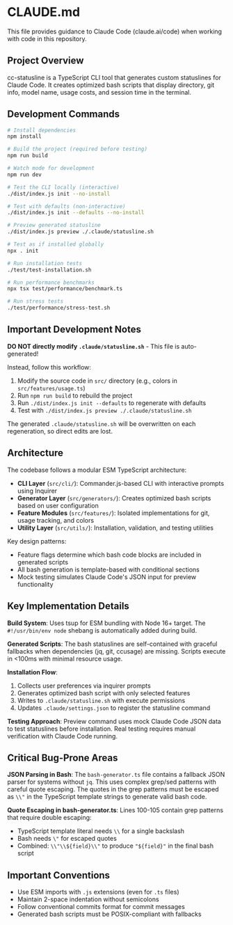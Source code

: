 # CLAUDE.md

This file provides guidance to Claude Code (claude.ai/code) when working with code in this repository.

## Project Overview

cc-statusline is a TypeScript CLI tool that generates custom statuslines for Claude Code. It creates optimized bash scripts that display directory, git info, model name, usage costs, and session time in the terminal.

## Development Commands

```bash
# Install dependencies
npm install

# Build the project (required before testing)
npm run build

# Watch mode for development
npm run dev

# Test the CLI locally (interactive)
./dist/index.js init --no-install

# Test with defaults (non-interactive)
./dist/index.js init --defaults --no-install

# Preview generated statusline
./dist/index.js preview ./.claude/statusline.sh

# Test as if installed globally
npx . init

# Run installation tests
./test/test-installation.sh

# Run performance benchmarks
npx tsx test/performance/benchmark.ts

# Run stress tests
./test/performance/stress-test.sh
```

## Important Development Notes

**DO NOT directly modify `.claude/statusline.sh`** - This file is auto-generated!

Instead, follow this workflow:
1. Modify the source code in `src/` directory (e.g., colors in `src/features/usage.ts`)
2. Run `npm run build` to rebuild the project
3. Run `./dist/index.js init --defaults` to regenerate with defaults
4. Test with `./dist/index.js preview ./.claude/statusline.sh`

The generated `.claude/statusline.sh` will be overwritten on each regeneration, so direct edits are lost.

## Architecture

The codebase follows a modular ESM TypeScript architecture:

- **CLI Layer** (`src/cli/`): Commander.js-based CLI with interactive prompts using Inquirer
- **Generator Layer** (`src/generators/`): Creates optimized bash scripts based on user configuration
- **Feature Modules** (`src/features/`): Isolated implementations for git, usage tracking, and colors
- **Utility Layer** (`src/utils/`): Installation, validation, and testing utilities

Key design patterns:
- Feature flags determine which bash code blocks are included in generated scripts
- All bash generation is template-based with conditional sections
- Mock testing simulates Claude Code's JSON input for preview functionality

## Key Implementation Details

**Build System**: Uses tsup for ESM bundling with Node 16+ target. The `#!/usr/bin/env node` shebang is automatically added during build.

**Generated Scripts**: The bash statuslines are self-contained with graceful fallbacks when dependencies (jq, git, ccusage) are missing. Scripts execute in <100ms with minimal resource usage.

**Installation Flow**: 
1. Collects user preferences via inquirer prompts
2. Generates optimized bash script with only selected features
3. Writes to `.claude/statusline.sh` with execute permissions
4. Updates `.claude/settings.json` to register the statusline command

**Testing Approach**: Preview command uses mock Claude Code JSON data to test statuslines before installation. Real testing requires manual verification with Claude Code running.

## Critical Bug-Prone Areas

**JSON Parsing in Bash**: The `bash-generator.ts` file contains a fallback JSON parser for systems without `jq`. This uses complex grep/sed patterns with careful quote escaping. The quotes in the grep patterns must be escaped as `\\"` in the TypeScript template strings to generate valid bash code.

**Quote Escaping in bash-generator.ts**: Lines 100-105 contain grep patterns that require double escaping:
- TypeScript template literal needs `\\` for a single backslash
- Bash needs `\"` for escaped quotes
- Combined: `\\"\\${field}\\"` to produce `"${field}"` in the final bash script

## Important Conventions

- Use ESM imports with `.js` extensions (even for `.ts` files)
- Maintain 2-space indentation without semicolons
- Follow conventional commits format for commit messages
- Generated bash scripts must be POSIX-compliant with fallbacks